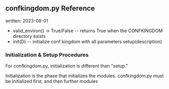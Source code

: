 ## confkingdom.py Reference
written: 2023-08-01

* valid_environ() -> True/False -- returns True when the CONFKINGDOM directory exists
* init(D) -- initialize conf kingdom with all parameters setup(description)

### Initialization & Setup Procedures

For confkingdom.py, initialization is different than "setup."

Initialization is the phase that initializes the modules.  confkingdom.py must be initialized first, and then further modules 
